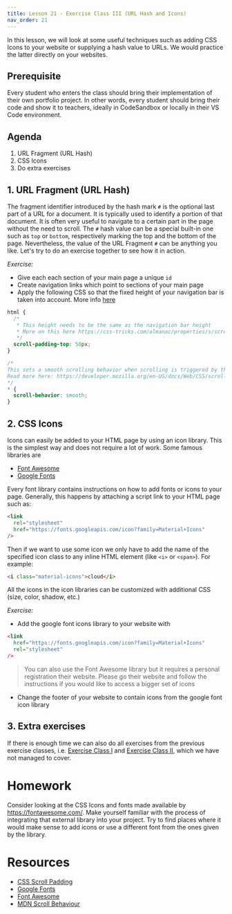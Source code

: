 ```yaml
---
title: Lesson 21 - Exercise Class III (URL Hash and Icons)
nav_order: 21
---
```


In this lesson, we will look at some useful techniques such as adding CSS Icons to your website or supplying a hash value to URLs. We would practice the latter directly on your websites.

## Prerequisite

Every student who enters the class should bring their implementation of their own portfolio project. In other words, every student should bring their code and show it to teachers, ideally in CodeSandbox or locally in their VS Code environment.

## Agenda

1. URL Fragment (URL Hash)
2. CSS Icons
3. Do extra exercises

## 1. URL Fragment (URL Hash)

The fragment identifier introduced by the hash mark `#` is the optional last part of a URL for a document. It is typically used to identify a portion of that document. It is often very useful to navigate to a certain part in the page without the need to scroll. The `#` hash value can be a special built-in one such as `top` or `bottom`, respectively marking the top and the bottom of the page. Nevertheless, the value of the URL Fragment `#` can be anything you like. Let's try to do an exercise together to see how it in action.

_Exercise:_

- Give each each section of your main page a unique `id`
- Create navigation links which point to sections of your main page
- Apply the following CSS so that the fixed height of your navigation bar is taken into account. More info [here](https://css-tricks.com/almanac/properties/s/scroll-padding/)

```css
html {
  /*
   * This height needs to be the same as the navigation bar height
   * More on this here https://css-tricks.com/almanac/properties/s/scroll-padding/
   */
  scroll-padding-top: 50px;
}

/*
This sets a smooth scrolling behavior when scrolling is triggered by the navigation
Read more here: https://developer.mozilla.org/en-US/docs/Web/CSS/scroll-behavior
*/
* {
  scroll-behavior: smooth;
}
```

## 2. CSS Icons

Icons can easily be added to your HTML page by using an icon library. This is the simplest way and does not require a lot of work. Some famous libraries are

- [Font Awesome](https://fontawesome.com/v6.0)
- [Google Fonts](https://developers.google.com/fonts/)

Every font library contains instructions on how to add fonts or icons to your page. Generally, this happens by attaching a script link to your HTML page such as:

```html
<link
  rel="stylesheet"
  href="https://fonts.googleapis.com/icon?family=Material+Icons"
/>
```

Then if we want to use some icon we only have to add the name of the specified icon class to any inline HTML element (like `<i>` or `<span>`). For example:

```html
<i class="material-icons">cloud</i>
```

All the icons in the icon libraries can be customized with additional CSS (size, color, shadow, etc.)

_Exercise:_

- Add the google font icons library to your website with

```html
<link
  href="https://fonts.googleapis.com/icon?family=Material+Icons"
  rel="stylesheet"
/>
```

> You can also use the Font Awesome library but it requires a personal registration their website. Please go their website and follow the instructions if you would like to access a bigger set of icons

- Change the footer of your website to contain icons from the google font icon library

## 3. Extra exercises

If there is enough time we can also do all exercises from the previous exercise classes, i.e. [Exercise Class I](https://redi-school.github.io/berlin-html-and-css/lesson14/) and [Exercise Class II](https://redi-school.github.io/berlin-html-and-css/lesson18/), which we have not managed to cover.

# Homework

Consider looking at the CSS Icons and fonts made available by https://fontawesome.com/. Make yourself familiar with the process of integrating that external library into your project. Try to find places where it would make sense to add icons or use a different font from the ones given by the library.

# Resources

- [CSS Scroll Padding](https://css-tricks.com/almanac/properties/s/scroll-padding/)
- [Google Fonts](https://developers.google.com/fonts/)
- [Font Awesome](https://fontawesome.com/v6.0)
- [MDN Scroll Behaviour](https://developer.mozilla.org/en-US/docs/Web/CSS/scroll-behavior)
